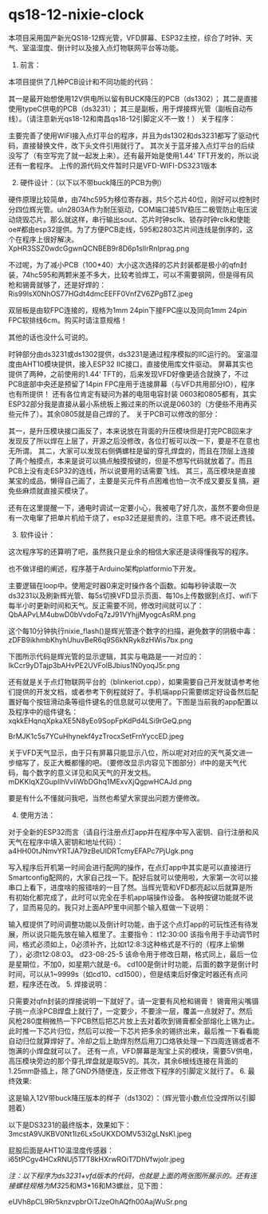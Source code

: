 # qs18-12-nixie-clock
本项目采用国产新光QS18-12辉光管，VFD屏幕、ESP32主控，综合了时钟、天气、室温湿度、倒计时以及接入点灯物联网平台等功能。
1. 前言：

本项目提供了几种PCB设计和不同功能的代码：

其一是最开始想使用12V供电所以留有BUCK降压的PCB（ds1302）；
其二是直接使用typeC供电的PCB（ds3231）；
其三是副板，用于焊接辉光管（副板自动布线）。（请注意新光qs18-12和南昌qs18-12引脚定义不一致！）
关于程序：

主要完善了使用WIFI接入点灯平台的程序，并且为ds1302和ds3231都写了驱动代码，直接替换文件，改下头文件引用就行了。
其次关于蓝牙接入点灯平台的后续没写了（有空写完了就一起发上来）。还有最开始是使用1.44‘ TFT开发的，所以说还有一套程序。
上传的源代码文件暂时只是VFD-WIFI-DS3231版本
 

2. 硬件设计：（以下以不带buck降压的PCB为例）

硬件原理比较简单，由74hc595为移位寄存器，共5个芯片40位，刚好可以控制时分四位辉光管。uln2803A作为耐压驱动，COM端口接51V稳压二极管防止电压波动烧毁芯片。那么就这样，串行输出sout、芯片时钟sclk、锁存时钟rclk和使能oe#都由esp32提供。为了方便PCB走线，595和2803芯片间连线是倒序的，这个在程序上很好解决。
XpHR3SSZ0wdcGgwnQCNBEB9r8D6p1slIrRnIprag.png

不过呢，为了减小PCB（100*40）大小这次选择的芯片封装都是极小的qfn封装，74hc595和两颗米差不多大，比较考验焊工，可以不需要钢网，但是得有风枪和锡膏就够了，还是好焊的：
Ris99lsX0NhOS77HGdt4dmcEEFF0VnfZV6ZPgBTZ.jpeg

 

双层板是由软FPC连接的，规格为1mm 24pin下接FPC座以及同向1mm 24pin FPC软排线6cm。购买时请注意规格！

 

其他的话也没什么可说的。

时钟部分由ds3231或ds1302提供，ds3231是通过程序模拟的IIC运行的。
室温湿度由AHT10模块提供，接入ESP32 IIC接口，直接使用库文件驱动。
屏幕其实也提供了两种，之前使用的1.44‘ TFT的，后来发现VFD好像更适合就换了，不过PCB底部中央还是预留了14pin FPC座用于连接屏幕（与VFD共用部分IO），程序也有所提供！
还有各位肯定有疑问为甚的电阻电容封装 0603和0805都有，其实ESP32部分我是直接从最小系统板上搬过来的所以说是0603的（方便些不用再买些元件了）。其余0805就是自己焊的了。
关于PCB可以修改的部分：

其一，是升压模块接口画反了，本来说放在背面的升压模块但是打完PCB回来才发现反了所以焊在上层了，开源之后没修改，各位打板可以改一下，要是不在意也无所谓。
其二，大家可以发现右侧俩螺柱是留的穿孔焊盘的，而且在顶层上连接了两个触摸点，本来是说可以搞点触摸按键的，但是不想写代码就放着了。而且PCB上没有走ESP32的连线，所以说要用的话需要飞线。
其三，高压模块是直接某宝的成品，懒得自己画了，主要是买元件有点困难也怕一次不成又要反复搞，避免些麻烦就直接买模块了。
 

还有在这里提醒一下，通电时调试一定要小心，我被电了好几次，虽然不要命但是有一次电窜了把单片机给干烧了，esp32还是挺贵的，注意下吧。疼不说还费钱。

 

3. 软件设计：

这次程序写的还算明了吧，虽然我只是业余的相信大家还是读得懂我写的程序。

也不做详细的阐述，程序基于Arduino架构platformio下开发。

主要逻辑在loop中。使用定时器0来定时操作各个函数。如每秒钟读取一次ds3231以及刷新辉光管、每5s切换VFD显示页面、每10s上传数据到点灯、wifi下每半小时更新时间和天气。反正需要不同，修改时间就可以了：
QbAAPvLM4ubwD0bVvdoFq7zJ91VYhjjMyogcAsRM.png

这个每10分钟执行nixie_flash()是辉光管逐个数字的扫描，避免数字的阴极中毒：
zDFB9ikhmbKhyhUhuvBeR6q9S6kNRyk8zHWis7bx.png

下图所示代码是辉光管的显示逻辑，其实与电路是一一对应的：
lkCcr9yDTajp3bAHvPE2UVFolBJbius1N0yoqJ5r.png

还有就是关于点灯物联网平台的（blinkeriot.cpp），如果需要自己开发就请参考他们提供的开发文档，或者参考下例程就好了。手机端app只需要绑定好设备然后配置好每个按钮滑动条等组件键名的信息就可以使用了。下图是当前我的app配置以及程序中的组件键名：
xqkkEHqnqXpkaXE5N8yEo9SopFpKdPd4LSi9rGeQ.png

BrMJK1c5s7YCuHhynekf4yzTrocxSetFrnYyccED.jpeg

关于VFD天气显示，由于只有屏幕只能显示八位，所以呢对对应的天气英文进一步缩写了，反正大概都懂的吧。（要修改显示内容见下图部分）if中的是天气代码，每个数字的意义详见和风天气的开发文档。
mDKKIqXZGupllhVvIiWbDGhq1MExvXjQgpwHCAJd.png

 

要是有什么不懂就问我吧，当然也希望大家提出问题方便修改。

 

4. 使用方法：

对于全新的ESP32而言（请自行注册点灯app并在程序中写入密钥、自行注册和风天气在程序中填入密钥和地址代码）：
a4HH00tJNmvYRTJA79zBeUIDRTcmyEFAPc7PjUgk.png

写入程序后开机第一时间会进行配网的操作，在点灯app中其实是可以直接进行Smartconfig配网的，大家自己找一下。配好后就可以使用啦，大家第一次可以接串口上看下，进度啥的报错啥的一目了然。当辉光管和VFD都亮起以后就算是所有初始化都完成了，此时可以完全在手机app端操作设备。
       各种按键功能就不说了，显而易见的。我只对上面APP里中间那个输入框做一下说明：

输入框提供了时间调整功能以及倒计时功能，由于这个点灯app的可玩性还有待发展，所以说只能先放在输入框里了。主要指令：
t12:30:00   该指令用于手动调节时间，格式必须如上，0必须补齐，比如t12:8:3这种格式是不行的（程序上偷懒了），必须t12:08:03。
d23-08-25-5   该命令用于修改日期，格式同上，最后一位是星期位，不加0，如星期六就是-6。
cd100是倒计时功能，后面的数字是倒计时时间，可以从1~9999s（如cd10、cd1500），但是结束后好像定时器还有点问题，程序还在改。
5. 焊接说明：

只需要对qfn封装的焊接说明一下就好了。请一定要有风枪和锡膏！
锡膏用尖嘴镊子挑一点涂PCB焊盘上就行了，一定要少，不要涂一层，覆盖一点就好了。然后风枪280度稍微热一下PCB然后把芯片放上去对着吹到锡膏都全部熔化上锡为止。此时推一下芯片归位，然后可以按一下芯片把多余的锡挤出来，最后推一下看看能自动归位就算焊好了。冷却之后上助焊剂然后用刀口烙铁处理一下四周连锡或者不饱满的小焊盘就可以了。
还有一点，VFD屏幕是淘宝上买的模块，需要5V供电，高压模块旁边的那个穿孔焊盘就是取5V的。其次，其余6根线连接在背面的1.25mm卧插上，除了GND外随便连，反正修改下程序的引脚定义就行了。
6. 最终效果:

这是输入12V带buck降压版本的样子（ds1302）：（辉光管小数点位没焊所以引脚翘着）


以下是DS3231的最终版本，效果如下：
3mcstA9VJKBV0Nt1Iz6Lx5oUKXDOMV53i2gLNsKl.jpeg

屁股后面是AHT10温湿度传感器：
i65tPCgv4HCxRNUj5T7T8kHXrwROiT7DhVfwjoIr.jpeg

*注：以下程序为ds3231+vfd版本的代码，也就是上面的两张图所展示的。还有连接螺柱规格为M3*25和M3*16和M3螺丝，见下图：

eUVh8pCL9Rr5knzvpbrOiTJzeOhAQfh00AajWuSr.png
